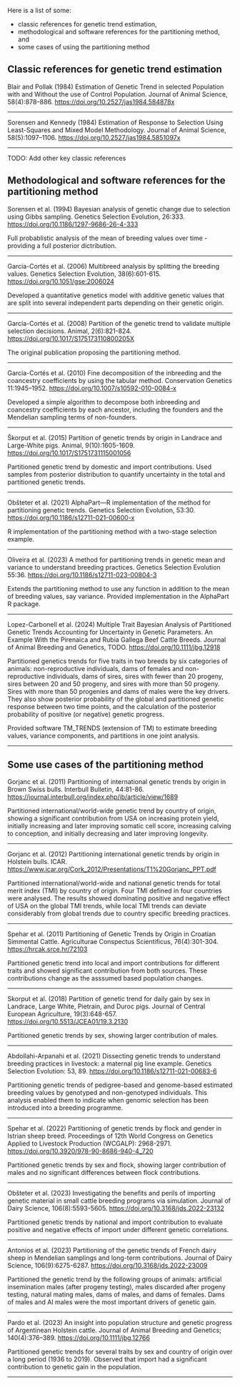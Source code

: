 Here is a list of some:
* classic references for genetic trend estimation,
* methodological and software references for the partitioning method, and 
* some cases of using the partitioning method

## Classic references for genetic trend estimation
Blair and Pollak (1984) Estimation of Genetic Trend in selected Population with and Without the use of Control Population. Journal of Animal Science, 58(4):878–886. https://doi.org/10.2527/jas1984.584878x

---

Sorensen and Kennedy (1984) Estimation of Response to Selection Using Least-Squares and Mixed Model Methodology. Journal of Animal Science, 58(5):1097–1106. https://doi.org/10.2527/jas1984.5851097x

---

TODO: Add other key classic references 
## Methodological and software references for the partitioning method

Sorensen et al. (1994) Bayesian analysis of genetic change due to selection using Gibbs sampling. Genetics Selection Evolution, 26:333. https://doi.org/10.1186/1297-9686-26-4-333

Full probablistic analysis of the mean of breeding values over time - providing a full posterior dictribution.

---

García-Cortés et al. (2006) Multibreed analysis by splitting the breeding values. Genetics Selection Evolution, 38(6):601-615. https://doi.org/10.1051/gse:2006024

Developed a quantitative genetics model with additive genetic values that are split into several independent parts depending on their genetic origin.

---

García-Cortés et al. (2008) Partition of the genetic trend to validate multiple selection decisions. Animal, 2(6):821-824. https://doi.org/10.1017/S175173110800205X

The original publication proposing the partitioning method.

---

García-Cortés et al. (2010) Fine decomposition of the inbreeding and the coancestry coefficients by using the tabular method. Conservation Genetics 11:1945–1952. https://doi.org/10.1007/s10592-010-0084-x

Developed a simple algorithm to decompose both inbreeding and coancestry coefficients by each ancestor, including the founders and the Mendelian sampling terms of non-founders.

---

Škorput et al. (2015) Partition of genetic trends by origin in Landrace and Large-White pigs. Animal, 9(10):1605-1609.
https://doi.org/10.1017/S1751731115001056

Partitioned genetic trend by domestic and import contributions. Used samples from posterior distribution to quantify uncertainty in the total and partitioned genetic trends.

---

Obšteter et al. (2021) AlphaPart—R implementation of the method for partitioning genetic trends. Genetics Selection Evolution, 53:30. https://doi.org/10.1186/s12711-021-00600-x

R implementation of the partitioning method with a two-stage selection example.

---

Oliveira et al. (2023) A method for partitioning trends in genetic mean and variance to understand breeding practices. Genetics Selection Evolution 55:36. https://doi.org/10.1186/s12711-023-00804-3 

Extends the partitioning method to use any function in addition to the mean of breeding values, say variance. Provided implementation in the AlphaPart R package.

---

Lopez-Carbonell et al. (2024) Multiple Trait Bayesian Analysis of Partitioned Genetic Trends Accounting for Uncertainty in Genetic Parameters. An Example With the Pirenaica and Rubia Gallega Beef Cattle Breeds. Journal of Animal Breeding and Genetics, TODO. https://doi.org/10.1111/jbg.12918

Partitioned genetics trends for five traits in two breeds by six categories of animals: non-reproductive individuals, dams of females and non-reproductive individuals, dams of sires, sires with fewer than 20 progeny, sires between 20 and 50 progeny, and sires with more than 50 progeny. Sires with more than 50 progenies and dams of males were the key drivers. They also show posterior probability of the global and partitioned genetic response between two time points, and the calculation of the posterior probability of positive (or negative) genetic progress.

Provided software TM_TRENDS (extension of TM) to estimate breeding values, variance components, and partitions in one joint analysis.

---

## Some use cases of the partitioning method

Gorjanc et al. (2011) Partitioning of international genetic trends by origin in Brown Swiss bulls. Interbull Bulletin, 44:81-86. https://journal.interbull.org/index.php/ib/article/view/1689

Partitioned international/world-wide genetic trend by country of origin, showing a significant contribution from USA on increasing protein yield, initially increasing and later improving somatic cell score, increasing calving to conception, and initially decreasing and later improving longevity.

---

Gorjanc et al. (2012) Partitioning international genetic trends by origin in Holstein bulls. ICAR. https://www.icar.org/Cork_2012/Presentations/T1%20Gorjanc_PPT.pdf

Partitioned international/world-wide and national genetic trends for total merit index (TMI) by country of origin. Four TMI defined in four countries were analysed. The results showed dominating positive and negative
effect of USA on the global TMI trends, while local TMI trends can deviate considerably
from global trends due to country specific breeding practices.

---

Spehar et al. (2011) Partitioning of Genetic Trends by Origin in Croatian Simmental Cattle. Agriculturae Conspectus Scientificus, 76(4):301-304. https://hrcak.srce.hr/72103

Partitioned genetic trend into local and import contributions for different traits and showed significant contribution from both sources. These contributions change as the asssumed based population changes.

---

Skorput et al. (2018) Partition of genetic trend for daily gain by sex in Landrace, Large White, Pietrain, and Duroc pigs. Journal of Central European Agriculture, 19(3):648-657. https://doi.org/10.5513/JCEA01/19.3.2130

Partitioned genetic trends by sex, showing larger contribution of males.

---

Abdollahi-Arpanahi et al. (2021) Dissecting genetic trends to understand breeding practices in livestock: a maternal pig line example. Genetics Selection Evolution: 53, 89. https://doi.org/10.1186/s12711-021-00683-6

Partitioning genetic trends of pedigree-based and genome-based estimated breeding values by genotyped and non-genotyped individuals. This analysis enabled them to indicate when genomic selection has been introduced into a breeding programme.

---

Spehar et al. (2022) Partitioning of genetic trends by flock and gender in Istrian sheep breed. Proceedings of 12th World Congress on Genetics Applied to Livestock Production (WCGALP): 2968-2971. https://doi.org/10.3920/978-90-8686-940-4_720

Partitioned genetic trends by sex and flock, showing larger contribution of males and no significant differences between flock contributions.

---

Obšteter et al. (2023) Investigating the benefits and perils of importing genetic material in small cattle breeding programs via simulation. Journal of Dairy Science, 106(8):5593-5605. https://doi.org/10.3168/jds.2022-23132

Partitioned genetic trends by national and import contribution to evaluate positive and negative effects of import under different genetic correlations.

---

Antonios et al. (2023) Partitioning of the genetic trends of French dairy sheep in Mendelian samplings and long-term contributions. 
Journal of Dairy Science, 106(9):6275-6287. https://doi.org/10.3168/jds.2022-23009

Partitioned the genetic trend by the following groups of animals: artificial insemination males (after progeny testing), males discarded after progeny testing, natural mating males, dams of males, and dams of females. Dams of males and AI males were the most important drivers of genetic gain.

---

Pardo et al. (2023) An insight into population structure and genetic progress of Argentinean Holstein cattle. Journal of Animal Breeding and Genetics; 140(4):376–389. https://doi.org/10.1111/jbg.12766

Partitioned genetic trends for several traits by sex and country of origin over a long period  (1936 to 2019). Observed that import had a significant contribution to genetic gain in the population.

---


